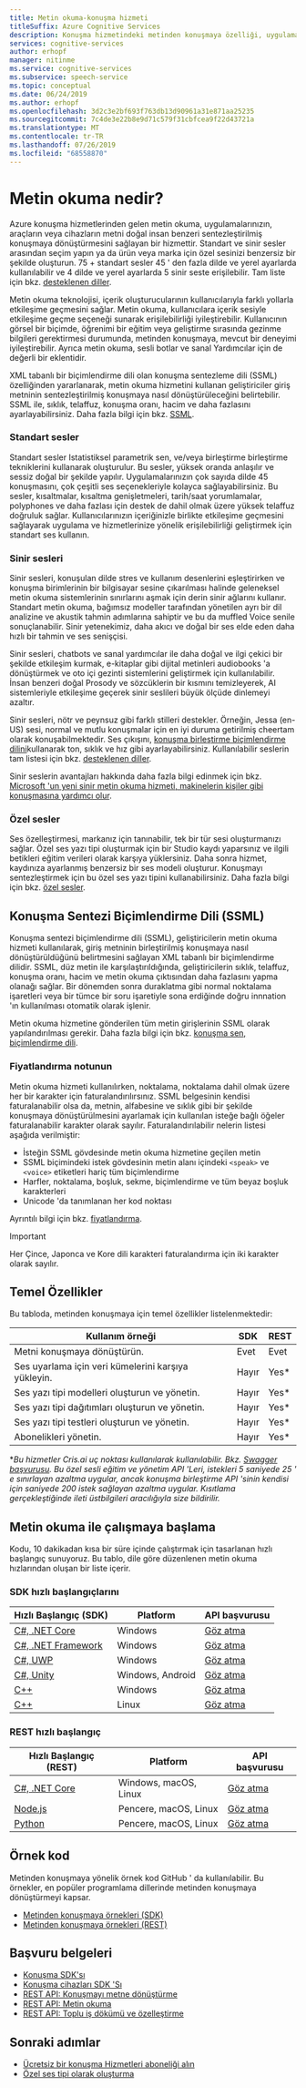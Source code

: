 ```yaml
---
title: Metin okuma-konuşma hizmeti
titleSuffix: Azure Cognitive Services
description: Konuşma hizmetindeki metinden konuşmaya özelliği, uygulamalarınızın, araçlarınızın veya cihazların metni doğal insan benzeri sentezleştirilmiş konuşmaya dönüştürmesini sağlayan bir özelliktir. Standart ve sinir sesler arasından seçim yapın ya da ürün veya marka için özel sesinizi benzersiz bir şekilde oluşturun. 75 + standart sesler 45 ' den fazla dilde ve yerel ayarlarda kullanılabilir ve 4 dilde ve yerel ayarlarda 5 sinir seste erişilebilir.
services: cognitive-services
author: erhopf
manager: nitinme
ms.service: cognitive-services
ms.subservice: speech-service
ms.topic: conceptual
ms.date: 06/24/2019
ms.author: erhopf
ms.openlocfilehash: 3d2c3e2bf693f763db13d90961a31e871aa25235
ms.sourcegitcommit: 7c4de3e22b8e9d71c579f31cbfcea9f22d43721a
ms.translationtype: MT
ms.contentlocale: tr-TR
ms.lasthandoff: 07/26/2019
ms.locfileid: "68558870"
---
```

# <a name="what-is-text-to-speech"></a>Metin okuma nedir?

Azure konuşma hizmetlerinden gelen metin okuma, uygulamalarınızın, araçların veya cihazların metni doğal insan benzeri sentezleştirilmiş konuşmaya dönüştürmesini sağlayan bir hizmettir. Standart ve sinir sesler arasından seçim yapın ya da ürün veya marka için özel sesinizi benzersiz bir şekilde oluşturun. 75 + standart sesler 45 ' den fazla dilde ve yerel ayarlarda kullanılabilir ve 4 dilde ve yerel ayarlarda 5 sinir seste erişilebilir. Tam liste için bkz. [desteklenen diller](language-support.md#text-to-speech).

Metin okuma teknolojisi, içerik oluşturucularının kullanıcılarıyla farklı yollarla etkileşime geçmesini sağlar. Metin okuma, kullanıcılara içerik sesiyle etkileşime geçme seçeneği sunarak erişilebilirliği iyileştirebilir. Kullanıcının görsel bir biçimde, öğrenimi bir eğitim veya geliştirme sırasında gezinme bilgileri gerektirmesi durumunda, metinden konuşmaya, mevcut bir deneyimi iyileştirebilir. Ayrıca metin okuma, sesli botlar ve sanal Yardımcılar için de değerli bir eklentidir.


XML tabanlı bir biçimlendirme dili olan konuşma sentezleme dili (SSML) özelliğinden yararlanarak, metin okuma hizmetini kullanan geliştiriciler giriş metninin sentezleştirilmiş konuşmaya nasıl dönüştürüleceğini belirtebilir. SSML ile, sıklık, telaffuz, konuşma oranı, hacim ve daha fazlasını ayarlayabilirsiniz. Daha fazla bilgi için bkz. [SSML](#speech-synthesis-markup-language-ssml).

### <a name="standard-voices"></a>Standart sesler

Standart sesler Istatistiksel parametrik sen, ve/veya birleştirme birleştirme tekniklerini kullanarak oluşturulur. Bu sesler, yüksek oranda anlaşılır ve sessiz doğal bir şekilde yapılır. Uygulamalarınızın çok sayıda dilde 45 konuşmasını, çok çeşitli ses seçenekleriyle kolayca sağlayabilirsiniz. Bu sesler, kısaltmalar, kısaltma genişletmeleri, tarih/saat yorumlamalar, polyphones ve daha fazlası için destek de dahil olmak üzere yüksek telaffuz doğruluk sağlar. Kullanıcılarınızın içeriğinizle birlikte etkileşime geçmesini sağlayarak uygulama ve hizmetlerinize yönelik erişilebilirliği geliştirmek için standart ses kullanın.

### <a name="neural-voices"></a>Sinir sesleri

Sinir sesleri, konuşulan dilde stres ve kullanım desenlerini eşleştirirken ve konuşma birimlerinin bir bilgisayar sesine çıkarılması halinde geleneksel metin okuma sistemlerinin sınırlarını aşmak için derin sinir ağlarını kullanır. Standart metin okuma, bağımsız modeller tarafından yönetilen ayrı bir dil analizine ve akustik tahmin adımlarına sahiptir ve bu da muffled Voice senile sonuçlanabilir. Sinir yetenekimiz, daha akıcı ve doğal bir ses elde eden daha hızlı bir tahmin ve ses senişçisi.

Sinir sesleri, chatbots ve sanal yardımcılar ile daha doğal ve ilgi çekici bir şekilde etkileşim kurmak, e-kitaplar gibi dijital metinleri audiobooks 'a dönüştürmek ve oto içi gezinti sistemlerini geliştirmek için kullanılabilir. İnsan benzeri doğal Prosody ve sözcüklerin bir kısmını temizleyerek, AI sistemleriyle etkileşime geçerek sinir seslileri büyük ölçüde dinlemeyi azaltır.

Sinir sesleri, nötr ve peynsuz gibi farklı stilleri destekler. Örneğin, Jessa (en-US) sesi, normal ve mutlu konuşmalar için en iyi duruma getirilmiş cheertam olarak konuşabilmektedir. Ses çıkışını, [konuşma birleştirme biçimlendirme dilini](speech-synthesis-markup.md)kullanarak ton, sıklık ve hız gibi ayarlayabilirsiniz. Kullanılabilir seslerin tam listesi için bkz. [desteklenen diller](language-support.md#text-to-speech).

Sinir seslerin avantajları hakkında daha fazla bilgi edinmek için bkz. [Microsoft 'un yeni sinir metin okuma hizmeti, makinelerin kişiler gibi konuşmasına yardımcı olur](https://azure.microsoft.com/blog/microsoft-s-new-neural-text-to-speech-service-helps-machines-speak-like-people/).

### <a name="custom-voices"></a>Özel sesler

Ses özelleştirmesi, markanız için tanınabilir, tek bir tür sesi oluşturmanızı sağlar. Özel ses yazı tipi oluşturmak için bir Studio kaydı yaparsınız ve ilgili betikleri eğitim verileri olarak karşıya yüklersiniz. Daha sonra hizmet, kaydınıza ayarlanmış benzersiz bir ses modeli oluşturur. Konuşmayı sentezleştirmek için bu özel ses yazı tipini kullanabilirsiniz. Daha fazla bilgi için bkz. [özel sesler](how-to-customize-voice-font.md).

## <a name="speech-synthesis-markup-language-ssml"></a>Konuşma Sentezi Biçimlendirme Dili (SSML)

Konuşma sentezi biçimlendirme dili (SSML), geliştiricilerin metin okuma hizmeti kullanılarak, giriş metninin birleştirilmiş konuşmaya nasıl dönüştürüldüğünü belirtmesini sağlayan XML tabanlı bir biçimlendirme dilidir. SSML, düz metin ile karşılaştırıldığında, geliştiricilerin sıklık, telaffuz, konuşma oranı, hacim ve metin okuma çıktısından daha fazlasını yapma olanağı sağlar. Bir dönemden sonra duraklatma gibi normal noktalama işaretleri veya bir tümce bir soru işaretiyle sona erdiğinde doğru innnation 'ın kullanılması otomatik olarak işlenir.

Metin okuma hizmetine gönderilen tüm metin girişlerinin SSML olarak yapılandırılması gerekir. Daha fazla bilgi için bkz. [konuşma sen, biçimlendirme dili](speech-synthesis-markup.md).

### <a name="pricing-note"></a>Fiyatlandırma notunun

Metin okuma hizmeti kullanılırken, noktalama, noktalama dahil olmak üzere her bir karakter için faturalandırılırsınız. SSML belgesinin kendisi faturalanabilir olsa da, metnin, alfabesine ve sıklık gibi bir şekilde konuşmaya dönüştürülmesini ayarlamak için kullanılan isteğe bağlı öğeler faturalanabilir karakter olarak sayılır. Faturalandırılabilir nelerin listesi aşağıda verilmiştir:

* İsteğin SSML gövdesinde metin okuma hizmetine geçilen metin
* SSML biçimindeki istek gövdesinin metin alanı içindeki `<speak>` ve `<voice>` etiketleri hariç tüm biçimlendirme
* Harfler, noktalama, boşluk, sekme, biçimlendirme ve tüm beyaz boşluk karakterleri
* Unicode 'da tanımlanan her kod noktası

Ayrıntılı bilgi için bkz. [fiyatlandırma](https://azure.microsoft.com/pricing/details/cognitive-services/speech-services/).

> [!IMPORTANT]
> Her Çince, Japonca ve Kore dili karakteri faturalandırma için iki karakter olarak sayılır.

## <a name="core-features"></a>Temel Özellikler

Bu tabloda, metinden konuşmaya için temel özellikler listelenmektedir:

| Kullanım örneği | SDK | REST |
|----------|-----|------|
| Metni konuşmaya dönüştürün. | Evet | Evet |
| Ses uyarlama için veri kümelerini karşıya yükleyin. | Hayır | Yes\* |
| Ses yazı tipi modelleri oluşturun ve yönetin. | Hayır | Yes\* |
| Ses yazı tipi dağıtımları oluşturun ve yönetin. | Hayır | Yes\* |
| Ses yazı tipi testleri oluşturun ve yönetin. | Hayır | Yes\* |
| Abonelikleri yönetin. | Hayır | Yes\* |

\**Bu hizmetler Cris.ai uç noktası kullanılarak kullanılabilir. Bkz. [Swagger başvurusu](https://westus.cris.ai/swagger/ui/index). Bu özel sesli eğitim ve yönetim API 'Leri, istekleri 5 saniyede 25 ' e sınırlayan azaltma uygular, ancak konuşma birleştirme API 'sinin kendisi için saniyede 200 istek sağlayan azaltma uygular. Kısıtlama gerçekleştiğinde ileti üstbilgileri aracılığıyla size bildirilir.*

## <a name="get-started-with-text-to-speech"></a>Metin okuma ile çalışmaya başlama

Kodu, 10 dakikadan kısa bir süre içinde çalıştırmak için tasarlanan hızlı başlangıç sunuyoruz. Bu tablo, dile göre düzenlenen metin okuma hızlarından oluşan bir liste içerir.

### <a name="sdk-quickstarts"></a>SDK hızlı başlangıçlarını

| Hızlı Başlangıç (SDK) | Platform | API başvurusu |
|------------|----------|---------------|
| [C#, .NET Core](quickstart-text-to-speech-dotnetcore.md) | Windows | [Göz atma](https://aka.ms/csspeech/csharpref) |
| [C#, .NET Framework](quickstart-text-to-speech-dotnet-windows.md) | Windows | [Göz atma](https://aka.ms/csspeech/csharpref) |
| [C#, UWP](quickstart-text-to-speech-csharp-uwp.md) | Windows | [Göz atma](https://aka.ms/csspeech/csharpref) |
| [C#, Unity](quickstart-text-to-speech-csharp-unity.md) | Windows, Android | [Göz atma](https://aka.ms/csspeech/csharpref) |
| [C++](quickstart-text-to-speech-cpp-windows.md) | Windows | [Göz atma](https://aka.ms/csspeech/cppref) |
| [C++](quickstart-text-to-speech-cpp-linux.md) | Linux | [Göz atma](https://aka.ms/csspeech/cppref) |

### <a name="rest-quickstarts"></a>REST hızlı başlangıç

| Hızlı Başlangıç (REST) | Platform | API başvurusu |
|------------|----------|---------------|
| [C#, .NET Core](quickstart-dotnet-text-to-speech.md) | Windows, macOS, Linux | [Göz atma](https://docs.microsoft.com/azure/cognitive-services/speech-service/rest-apis) |
| [Node.js](quickstart-nodejs-text-to-speech.md) | Pencere, macOS, Linux | [Göz atma](https://docs.microsoft.com/azure/cognitive-services/speech-service/rest-apis) |
| [Python](quickstart-python-text-to-speech.md) | Pencere, macOS, Linux | [Göz atma](https://docs.microsoft.com/azure/cognitive-services/speech-service/rest-apis) |

## <a name="sample-code"></a>Örnek kod

Metinden konuşmaya yönelik örnek kod GitHub ' da kullanılabilir. Bu örnekler, en popüler programlama dillerinde metinden konuşmaya dönüştürmeyi kapsar.

* [Metinden konuşmaya örnekleri (SDK)](https://github.com/Azure-Samples/cognitive-services-speech-sdk)
* [Metinden konuşmaya örnekleri (REST)](https://github.com/Azure-Samples/Cognitive-Speech-TTS)

## <a name="reference-docs"></a>Başvuru belgeleri

* [Konuşma SDK'sı](speech-sdk-reference.md)
* [Konuşma cihazları SDK 'Sı](speech-devices-sdk.md)
* [REST API: Konuşmayı metne dönüştürme](rest-speech-to-text.md)
* [REST API: Metin okuma](rest-text-to-speech.md)
* [REST API: Toplu iş dökümü ve özelleştirme](https://westus.cris.ai/swagger/ui/index)

## <a name="next-steps"></a>Sonraki adımlar

* [Ücretsiz bir konuşma Hizmetleri aboneliği alın](get-started.md)
* [Özel ses tipi olarak oluşturma](how-to-customize-voice-font.md)
